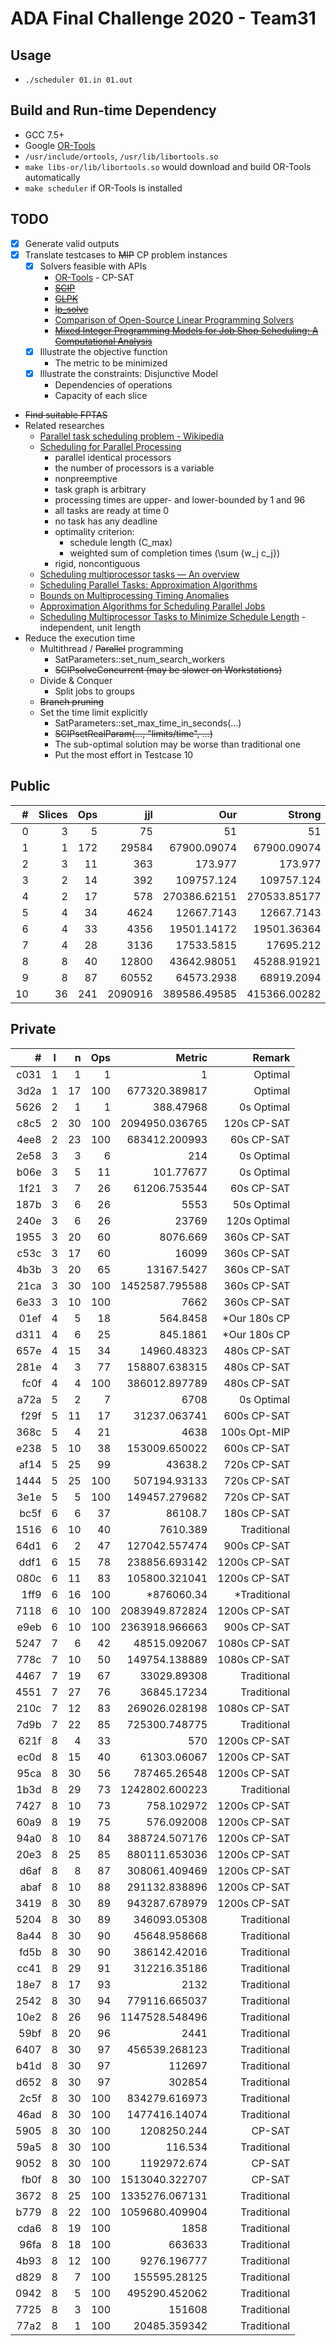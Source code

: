 # ADA Final Challenge 2020 - Team31 #

## Usage
* `./scheduler 01.in 01.out`

## Build and Run-time Dependency
* GCC 7.5+
* Google [OR-Tools](https://github.com/google/or-tools "Google OR-Tools - Google Optimization Tools")
* `/usr/include/ortools`, `/usr/lib/libortools.so`
* `make libs-or/lib/libortools.so` would download and build OR-Tools automatically
* `make scheduler` if OR-Tools is installed

## TODO
* [x] Generate valid outputs
* [x] Translate testcases to ~~MIP~~ CP problem instances
    * [x] Solvers feasible with APIs
        * [OR-Tools](https://developers.google.com/optimization "Google OR-Tools") - CP-SAT
        * ~~[SCIP](https://www.scipopt.org/ "Solving Constraint Integer Programs")~~
        * ~~[GLPK](https://www.gnu.org/software/glpk/ "GNU Linear Programming Kit")~~
        * ~~[lp_solve](http://lpsolve.sourceforge.net/5.5/ "MILP solver")~~
        * [Comparison of Open-Source Linear Programming Solvers](https://prod-ng.sandia.gov/techlib-noauth/access-control.cgi/2013/138847.pdf)
        * ~~[Mixed Integer Programming Models for Job Shop Scheduling: A Computational Analysis](https://tidel.mie.utoronto.ca/pubs/JSP_CandOR_2016.pdf)~~
    * [x] Illustrate the objective function
        * The metric to be minimized
    * [x] Illustrate the constraints: Disjunctive Model
        * Dependencies of operations
        * Capacity of each slice
* ~~Find suitable FPTAS~~
* Related researches
    * [Parallel task scheduling problem - Wikipedia](https://en.wikipedia.org/wiki/Parallel_task_scheduling_problem)
    * [Scheduling for Parallel Processing](https://link.springer.com/book/10.1007%2F978-1-84882-310-5)
        * parallel identical processors
        * the number of processors is a variable
        * nonpreemptive
        * task graph is arbitrary
        * processing times are upper- and lower-bounded by 1 and 96
        * all tasks are ready at time 0
        * no task has any deadline
        * optimality criterion:
            * schedule length (C_max)
            * weighted sum of completion times (\sum {w_j c_j})
        * rigid, noncontiguous
    * [Scheduling multiprocessor tasks — An overview](https://www.sciencedirect.com/science/article/pii/0377221796001233)
    * [Scheduling Parallel Tasks: Approximation Algorithms](https://hal.inria.fr/hal-00003126/)
    * [Bounds on Multiprocessing Timing Anomalies](https://epubs.siam.org/doi/abs/10.1137/0117039)
    * [Approximation Algorithms for Scheduling Parallel Jobs](https://epubs.siam.org/doi/10.1137/080736491)
    * [Scheduling Multiprocessor Tasks to Minimize Schedule Length](https://ieeexplore.ieee.org/document/1676781) - independent, unit length
* Reduce the execution time
    * Multithread / ~~Parallel~~ programming
        * SatParameters::set_num_search_workers
        * ~~SCIPsolveConcurrent (may be slower on Workstations)~~
    * Divide & Conquer
        * Split jobs to groups
    * ~~Branch pruning~~
    * Set the time limit explicitly
        * SatParameters::set_max_time_in_seconds(...)
        * ~~SCIPsetRealParam(..., "limits/time", ...)~~
        * The sub-optimal solution may be worse than traditional one
        * Put the most effort in Testcase 10

## Public
 \# | Slices | Ops |     jjl |          Our |       Strong | Remark
--: | -----: | --: | ------: | -----------: | -----------: | -----:
  0 |      3 |   5 |      75 |     51       |     51       |    Opt
  1 |      1 | 172 |   29584 |  67900.09074 |  67900.09074 |    Opt
  2 |      3 |  11 |     363 |    173.977   |    173.977   |    Opt
  3 |      2 |  14 |     392 | 109757.124   | 109757.124   |    Opt
  4 |      2 |  17 |     578 | 270386.62151 | 270533.85177 |    Opt
  5 |      4 |  34 |    4624 |  12667.7143  |  12667.7143  |    Opt
  6 |      4 |  33 |    4356 |  19501.14172 |  19501.36364 |    Opt
  7 |      4 |  28 |    3136 |  17533.5815  |  17695.212   |    Opt
  8 |      8 |  40 |   12800 |  43642.98051 |  45288.91921 | Strong
  9 |      8 |  87 |   60552 |  64573.2938  |  68919.2094  | Strong
 10 |     36 | 241 | 2090916 | 389586.49585 | 415366.00282 | Strong

## Private
  \# | l |  n | Ops |          Metric |       Remark
---: | - | -: | --: | --------------: | -----------:
c031 | 1 |  1 |   1 |        1        |      Optimal
3d2a | 1 | 17 | 100 |   677320.389817 |      Optimal
5626 | 2 |  1 |   1 |      388.47968  |   0s Optimal
c8c5 | 2 | 30 | 100 |  2094950.036765 |  120s CP-SAT
4ee8 | 2 | 23 | 100 |   683412.200993 |   60s CP-SAT
2e58 | 3 |  3 |   6 |      214        |   0s Optimal
b06e | 3 |  5 |  11 |      101.77677  |   0s Optimal
1f21 | 3 |  7 |  26 |    61206.753544 |   60s CP-SAT
187b | 3 |  6 |  26 |     5553        |  50s Optimal
240e | 3 |  6 |  26 |    23769        | 120s Optimal
1955 | 3 | 20 |  60 |     8076.669    |  360s CP-SAT
c53c | 3 | 17 |  60 |    16099        |  360s CP-SAT
4b3b | 3 | 20 |  65 |    13167.5427   |  360s CP-SAT
21ca | 3 | 30 | 100 |  1452587.795588 |  360s CP-SAT
6e33 | 3 | 10 | 100 |     7662        |  360s CP-SAT
01ef | 4 |  5 |  18 |      564.8458   | *Our 180s CP
d311 | 4 |  6 |  25 |      845.1861   | *Our 180s CP
657e | 4 | 15 |  34 |    14960.48323  |  480s CP-SAT
281e | 4 |  3 |  77 |   158807.638315 |  480s CP-SAT
fc0f | 4 |  4 | 100 |   386012.897789 |  480s CP-SAT
a72a | 5 |  2 |   7 |     6708        |   0s Optimal
f29f | 5 | 11 |  17 |    31237.063741 |  600s CP-SAT
368c | 5 |  4 |  21 |     4638        | 100s Opt-MIP
e238 | 5 | 10 |  38 |   153009.650022 |  600s CP-SAT
af14 | 5 | 25 |  99 |    43638.2      |  720s CP-SAT
1444 | 5 | 25 | 100 |   507194.93133  |  720s CP-SAT
3e1e | 5 |  5 | 100 |   149457.279682 |  720s CP-SAT
bc5f | 6 |  6 |  37 |    86108.7      |  180s CP-SAT
1516 | 6 | 10 |  40 |     7610.389    |  Traditional
64d1 | 6 |  2 |  47 |   127042.557474 |  900s CP-SAT
ddf1 | 6 | 15 |  78 |   238856.693142 | 1200s CP-SAT
080c | 6 | 11 |  83 |   105800.321041 | 1200s CP-SAT
1ff9 | 6 | 16 | 100 |  *876060.34     | *Traditional
7118 | 6 | 10 | 100 |  2083949.872824 | 1200s CP-SAT
e9eb | 6 | 10 | 100 |  2363918.966663 |  900s CP-SAT
5247 | 7 |  6 |  42 |    48515.092067 | 1080s CP-SAT
778c | 7 | 10 |  50 |   149754.138889 | 1080s CP-SAT
4467 | 7 | 19 |  67 |    33029.89308  |  Traditional
4551 | 7 | 27 |  76 |    36845.17234  |  Traditional
210c | 7 | 12 |  83 |   269026.028198 | 1080s CP-SAT
7d9b | 7 | 22 |  85 |   725300.748775 |  Traditional
621f | 8 |  4 |  33 |      570        | 1200s CP-SAT
ec0d | 8 | 15 |  40 |    61303.06067  | 1200s CP-SAT
95ca | 8 | 30 |  56 |   787465.26548  | 1200s CP-SAT
1b3d | 8 | 29 |  73 |  1242802.600223 |  Traditional
7427 | 8 | 10 |  73 |      758.102972 | 1200s CP-SAT
60a9 | 8 | 19 |  75 |      576.092008 | 1200s CP-SAT
94a0 | 8 | 10 |  84 |   388724.507176 | 1200s CP-SAT
20e3 | 8 | 25 |  85 |   880111.653036 | 1200s CP-SAT
d6af | 8 |  8 |  87 |   308061.409469 | 1200s CP-SAT
abaf | 8 | 10 |  88 |   291132.838896 | 1200s CP-SAT
3419 | 8 | 30 |  89 |   943287.678979 | 1200s CP-SAT
5204 | 8 | 30 |  89 |   346093.05308  |  Traditional
8a44 | 8 | 30 |  90 |    45648.958668 |  Traditional
fd5b | 8 | 30 |  90 |   386142.42016  |  Traditional
cc41 | 8 | 29 |  91 |   312216.35186  |  Traditional
18e7 | 8 | 17 |  93 |     2132        |  Traditional
2542 | 8 | 30 |  94 |   779116.665037 |  Traditional
10e2 | 8 | 26 |  96 |  1147528.548496 |  Traditional
59bf | 8 | 20 |  96 |     2441        |  Traditional
6407 | 8 | 30 |  97 |   456539.268123 |  Traditional
b41d | 8 | 30 |  97 |   112697        |  Traditional
d652 | 8 | 30 |  97 |   302854        |  Traditional
2c5f | 8 | 30 | 100 |   834279.616973 |  Traditional
46ad | 8 | 30 | 100 |  1477416.14074  |  Traditional
5905 | 8 | 30 | 100 |  1208250.244    |       CP-SAT
59a5 | 8 | 30 | 100 |      116.534    |  Traditional
9052 | 8 | 30 | 100 |  1192972.674    |       CP-SAT
fb0f | 8 | 30 | 100 |  1513040.322707 |       CP-SAT
3672 | 8 | 25 | 100 |  1335276.067131 |  Traditional
b779 | 8 | 22 | 100 |  1059680.409904 |  Traditional
cda6 | 8 | 19 | 100 |     1858        |  Traditional
96fa | 8 | 18 | 100 |   663633        |  Traditional
4b93 | 8 | 12 | 100 |     9276.196777 |  Traditional
d829 | 8 |  7 | 100 |   155595.28125  |  Traditional
0942 | 8 |  5 | 100 |   495290.452062 |  Traditional
7725 | 8 |  3 | 100 |   151608        |  Traditional
77a2 | 8 |  1 | 100 |    20485.359342 |  Traditional
